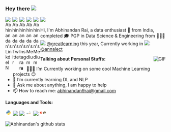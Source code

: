 ### Hey there <img src="https://media.giphy.com/media/hvRJCLFzcasrR4ia7z/giphy.gif" width="25px">

<a href="https://www.linkedin.com/in/abhinandanrai/">
  <img align="left" alt="Abhinandan's LinkdeIN" width="22px" src="https://cdn.jsdelivr.net/npm/simple-icons@v3/icons/linkedin.svg" />
</a>
<a href="https://twitter.com/abhinandanrai_">
  <img align="left" alt="Abhinandan's Twitter" width="22px" src="https://cdn.jsdelivr.net/npm/simple-icons@v3/icons/twitter.svg" />
</a>
<a href="https://www.instagram.com/abhinandan_rai_/">
  <img align="left" alt="Abhinandan's Instagram" width="22px" src="https://cdn.jsdelivr.net/npm/simple-icons@v3/icons/instagram.svg" />
</a>
<a href="https://medium.com/@abhinandanrai">
  <img align="left" alt="Abhinandan's Medium" width="22px" src="https://cdn.jsdelivr.net/npm/simple-icons@v3/icons/medium.svg" />
</a>
<a href="https://www.kaggle.com/abhinandanrai">
  <img align="left" alt="Abhinandan's Medium" width="22px" src="https://cdn.jsdelivr.net/npm/simple-icons@v3/icons/kaggle.svg" />
</a>

![](https://visitor-badge.glitch.me/badge?page_id=abhinandanrai.abhinandanrai)

Hi, I'm Abhinandan Rai, a data enthusiast 🚀 from India, completed 🎓 PGP in Data Science & Engineering from 🙍🏽‍♂️ <code><img height="20" src="https://d9jmtjs5r4cgq.cloudfront.net/images/branding/greatlearning-brand.png"></code> [@greatlearning](https://www.greatlearning.in/) this year, Currently working in <code><img height="20" src="https://www.annalect.com/wp-content/uploads/2018/05/annalect_logo_400x113.png"></code> [@annalect](https://www.annalect.com/)

<img align="right" alt="GIF" src="https://media.giphy.com/media/l4JzdwJ33hz12Gw6s/giphy.gif" />

**Talking about Personal Stuffs:**
- 👨🏽‍💻 I’m Currently working on some cool Machine Learning projects :wink:
- 🌱 I’m currently learning DL and NLP
- 💬 Ask me about anything, I am happy to help
- 📫 How to reach me: abhinandan9rai@gmail.com

**Languages and Tools:**   

<code><img height="20" src="https://raw.githubusercontent.com/github/explore/80688e429a7d4ef2fca1e82350fe8e3517d3494d/topics/python/python.png"></code>
<code><img height="20" src="https://scikit-learn.org/stable/_static/scikit-learn-logo-small.png"></code>
<code><img height="20" src="https://matplotlib.org/_static/logo2_compressed.svg"></code>
<code><img height="20" src="https://raw.githubusercontent.com/github/explore/80688e429a7d4ef2fca1e82350fe8e3517d3494d/topics/mysql/mysql.png"></code>
<code><img height="20" src="https://cdns.tblsft.com/sites/all/themes/tabwat/logo.png"></code>
<code><img height="20" src="https://raw.githubusercontent.com/github/explore/80688e429a7d4ef2fca1e82350fe8e3517d3494d/topics/git/git.png"></code>

![Abhinandan's github stats](https://github-readme-stats.vercel.app/api?username=abhinandanrai&show_icons=true&hide_border=true)
